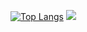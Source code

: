 [![Top Langs](https://github-readme-stats.vercel.app/api/top-langs/?username=jorazon&layout=compact&theme=synthwave&hide_border=true&hide=dockerfile,batchfile,html,css)](https://github.com/anuraghazra/github-readme-stats)
<img src="https://cattherapy.neocities.org/cat.gif">
